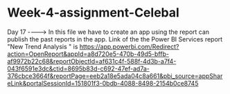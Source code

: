 # Week-4-assignment-Celebal
Day 17 ----> In this file we have to create an app using the report can publish the past reports in the app.
Link of the the Power BI Services report "New Trend Analysis " is https://app.powerbi.com/Redirect?action=OpenReport&appId=a8d720e5-470b-49d5-bffb-af9972b22c68&reportObjectId=af631c4f-588f-4d3b-a7f4-043f6591e3dc&ctid=8695b83d-c692-47ef-ad7a-376cbce3664f&reportPage=eeb2a18e5ada04c8a661&pbi_source=appShareLink&portalSessionId=151801f3-0bdb-4088-8498-2154b0ce8745
